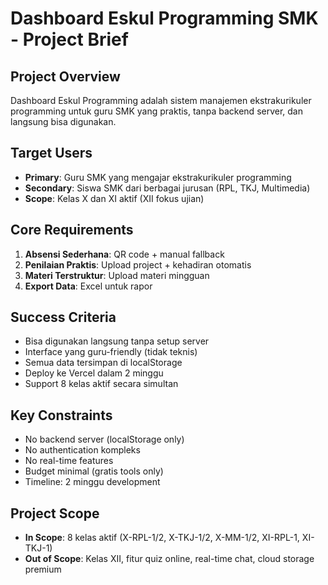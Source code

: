 # Dashboard Eskul Programming SMK - Project Brief

## Project Overview
Dashboard Eskul Programming adalah sistem manajemen ekstrakurikuler programming untuk guru SMK yang praktis, tanpa backend server, dan langsung bisa digunakan.

## Target Users
- **Primary**: Guru SMK yang mengajar ekstrakurikuler programming
- **Secondary**: Siswa SMK dari berbagai jurusan (RPL, TKJ, Multimedia)
- **Scope**: Kelas X dan XI aktif (XII fokus ujian)

## Core Requirements
1. **Absensi Sederhana**: QR code + manual fallback
2. **Penilaian Praktis**: Upload project + kehadiran otomatis
3. **Materi Terstruktur**: Upload materi mingguan
4. **Export Data**: Excel untuk rapor

## Success Criteria
- Bisa digunakan langsung tanpa setup server
- Interface yang guru-friendly (tidak teknis)
- Semua data tersimpan di localStorage
- Deploy ke Vercel dalam 2 minggu
- Support 8 kelas aktif secara simultan

## Key Constraints
- No backend server (localStorage only)
- No authentication kompleks
- No real-time features
- Budget minimal (gratis tools only)
- Timeline: 2 minggu development

## Project Scope
- **In Scope**: 8 kelas aktif (X-RPL-1/2, X-TKJ-1/2, X-MM-1/2, XI-RPL-1, XI-TKJ-1)
- **Out of Scope**: Kelas XII, fitur quiz online, real-time chat, cloud storage premium